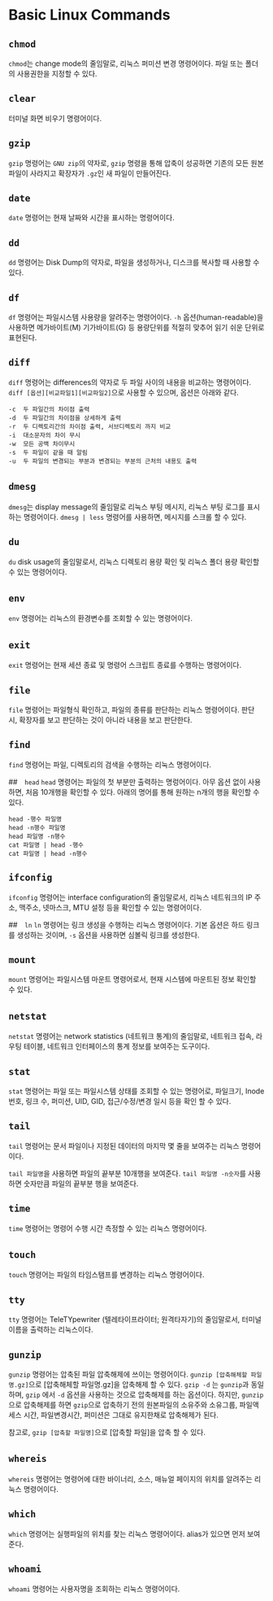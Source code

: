# Basic Linux Commands

## `chmod`

`chmod`는 change mode의 줄임말로, 리눅스 퍼미션 변경 명령어이다. 파일 또는 폴더의 사용권한을 지정할 수 있다.

## `clear`

터미널 화면 비우기 명령어이다.

## `gzip`

`gzip` 명령어는 `GNU zip`의 약자로, `gzip` 명령을 통해 압축이 성공하면 기존의 모든 원본 파일이 사라지고 확장자가 `.gz`인 새 파일이 만들어진다.

## `date`

`date` 명령어는 현재 날짜와 시간을 표시하는 명령어이다.

## `dd`

`dd` 명령어는 Disk Dump의 약자로, 파일을 생성하거나, 디스크를 복사할 때 사용할 수 있다.

## `df`

`df` 명령어는 파일시스템 사용량을 알려주는 명령어이다. `-h` 옵션(human-readable)을 사용하면 메가바이트(M) 기가바이트(G) 등 용량단위를 적절히 맞추어 읽기 쉬운 단위로 표현된다.

## `diff`

`diff` 명령어는 differences의 약자로 두 파일 사이의 내용을 비교하는 명령어이다. ` diff [옵션][비교파일1][비교파일2]`으로 사용할 수 있으며, 옵션은 아래와 같다.

```
-c	두 파일간의 차이점 출력
-d	두 파일간의 차이점을 상세하게 출력
-r	두 디렉토리간의 차이점 출력, 서브디렉토리 까지 비교
-i	대소문자의 차이 무시
-w	모든 공백 차이무시
-s	두 파일이 같을 때 알림
-u	두 파일의 변경되는 부분과 변경되는 부분의 근처의 내용도 출력
```

## `dmesg` 

`dmesg`는 display message의 줄임말로 리눅스 부팅 메시지, 리눅스 부팅 로그를 표시하는 명령어이다. `dmesg | less` 명령어를 사용하면, 메시지를 스크롤 할 수 있다.

## `du`

`du` disk usage의 줄임말로서, 리눅스 디렉토리 용량 확인 및 리눅스 폴더 용량 확인할 수 있는 명령어이다.

## `env` 

`env` 명령어는 리눅스의 환경변수를 조회할 수 있는 명령어이다.

## `exit` 

`exit` 명령어는 현재 세션 종료 및 명령어 스크립트 종료를 수행하는 명령어이다.

## `file`

`file` 명령어는 파일형식 확인하고, 파일의 종류를 판단하는 리눅스 명령어이다. 판단 시, 확장자를 보고 판단하는 것이 아니라 내용을 보고 판단한다.

## `find`

`find` 명령어는 파일, 디렉토리의 검색을 수행하는 리눅스 명령어이다.

## `head`
`head` 명령어는 파일의 첫 부분만 출력하는 명렁어이다. 아무 옵션 없이 사용하면, 처음 10개행을 확인할 수 있다. 아래의 명어를 통해 원하는 n개의 행을 확인할 수 있다.

```
head -행수 파일명
head -n행수 파일명
head 파일명 -n행수
cat 파일명 | head -행수
cat 파일명 | head -n행수
```

## `ifconfig`

`ifconfig` 명령어는 interface configuration의 줄임말로서, 리눅스 네트워크의 IP 주소, 맥주소, 넷마스크, MTU 설정 등을 확인할 수 있는 명령어이다.

## `ln`
`ln` 명령어는 링크 생성을 수행하는 리눅스 명령어이다. 기본 옵션은 하드 링크를 생성하는 것이며, `-s` 옵션을 사용하면 심볼릭 링크를 생성한다.

## `mount`

`mount` 명령어는 파일시스템 마운트 명령어로서, 현재 시스템에 마운트된 정보 확인할 수 있다.

## `netstat` 

`netstat` 명령어는 network statistics (네트워크 통계)의 줄임말로, 네트워크 접속, 라우팅 테이블, 네트워크 인터페이스의 통계 정보를 보여주는 도구이다.

## `stat`

`stat` 명령어는 파일 또는 파일시스템 상태를 조회할 수 있는 명령어로, 파일크기, Inode 번호, 링크 수, 퍼미션, UID, GID, 접근/수정/변경 일시 등을 확인 할 수 있다.

## `tail`

`tail` 명령어는 문서 파일이나 지정된 데이터의 마지막 몇 줄을 보여주는 리눅스 명령어이다.

`tail 파일명`을 사용하면 파일의 끝부분 10개행을 보여준다.
`tail 파일명 -n숫자`를 사용하면 숫자만큼 파일의 끝부분 행을 보여준다.

## `time`

`time` 명령어는 명령어 수행 시간 측정할 수 있는 리눅스 명령어이다.

## `touch` 

`touch` 명령어는 파일의 타임스탬프를 변경하는 리눅스 명령어이다.

## `tty`

`tty` 명령어는 TeleTYpewriter (텔레타이프라이터; 원격타자기)의 줄임말로서, 터미널 이름을 출력하는 리눅스이다.

## `gunzip`

`gunzip` 명령어는 압축된 파일 압축해제에 쓰이는 명령어이다. `gunzip [압축해체할 파일명.gz]`으로 [압축해체할 파일명.gz]을 압축해제 할 수 있다. `gzip -d` 는 `gunzip`과 동일하며, `gzip` 에서 `-d` 옵션을 사용하는 것으로 압축해제를 하는 옵션이다. 하지만, `gunzip` 으로 압축해제를 하면 `gzip`으로 압축하기 전의 원본파일의 소유주와 소유그룹, 파일액세스 시간, 파일변경시간, 퍼미션은 그대로 유지한채로 압축해제가 된다.

참고로, `gzip [압축할 파일명]`으로 [압축할 파일]을 압축 할 수 있다.

## `whereis` 

`whereis` 명령어는 명령어에 대한 바이너리, 소스, 매뉴얼 페이지의 위치를 알려주는 리눅스 명령어이다.

## `which`

`which` 명령어는 실행파일의 위치를 찾는 리눅스 명령어이다. alias가 있으면 먼저 보여준다.

## `whoami`

`whoami` 명령어는 사용자명을 조회하는 리눅스 명령어이다.
